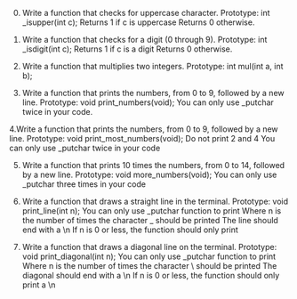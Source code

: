 0. Write a function that checks for uppercase character. Prototype: int _isupper(int c); Returns 1 if c is uppercase Returns 0 otherwise.

1. Write a function that checks for a digit (0 through 9). Prototype: int _isdigit(int c); Returns 1 if c is a digit Returns 0 otherwise.

2. Write a function that multiplies two integers. Prototype: int mul(int a, int b);

3. Write a function that prints the numbers, from 0 to 9, followed by a new line. Prototype: void print_numbers(void); You can only use _putchar twice in your code.

4.Write a function that prints the numbers, from 0 to 9, followed by a new line. Prototype: void print_most_numbers(void); Do not print 2 and 4 You can only use _putchar twice in your code

5. Write a function that prints 10 times the numbers, from 0 to 14, followed by a new line. Prototype: void more_numbers(void); You can only use _putchar three times in your code 

6. Write a function that draws a straight line in the terminal. Prototype: void print_line(int n); You can only use _putchar function to print Where n is the number of times the character _ should be printed The line should end with a \n If n is 0 or less, the function should only print 

7. Write a function that draws a diagonal line on the terminal. Prototype: void print_diagonal(int n); You can only use _putchar function to print Where n is the number of times the character \ should be printed The diagonal should end with a \n If n is 0 or less, the function should only print a \n 
